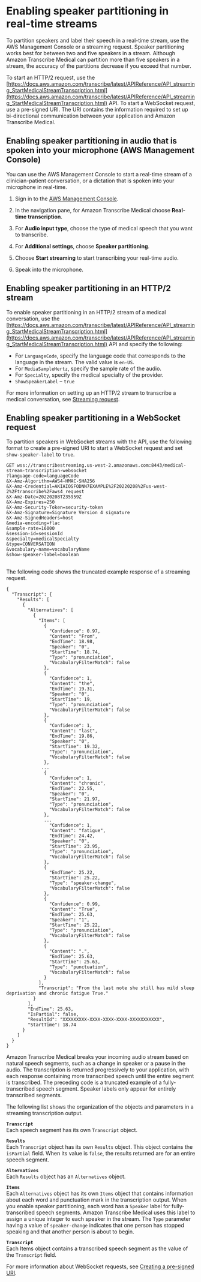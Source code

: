 # Enabling speaker partitioning in real\-time streams<a name="conversation-diarization-streaming-med"></a>

To partition speakers and label their speech in a real\-time stream, use the AWS Management Console or a streaming request\. Speaker partitioning works best for between two and five speakers in a stream\. Although Amazon Transcribe Medical can partition more than five speakers in a stream, the accuracy of the partitions decrease if you exceed that number\.

To start an HTTP/2 request, use the [https://docs.aws.amazon.com/transcribe/latest/APIReference/API_streaming_StartMedicalStreamTranscription.html](https://docs.aws.amazon.com/transcribe/latest/APIReference/API_streaming_StartMedicalStreamTranscription.html) API\. To start a WebSocket request, use a pre\-signed URI\. The URI contains the information required to set up bi\-directional communication between your application and Amazon Transcribe Medical\.

## Enabling speaker partitioning in audio that is spoken into your microphone \(AWS Management Console\)<a name="conversation-diarization-console"></a>

You can use the AWS Management Console to start a real\-time stream of a clinician\-patient conversation, or a dictation that is spoken into your microphone in real\-time\.

1. Sign in to the [AWS Management Console](https://console.aws.amazon.com/transcribe/)\.

1. In the navigation pane, for Amazon Transcribe Medical choose **Real\-time transcription**\.

1. For **Audio input type**, choose the type of medical speech that you want to transcribe\.

1. For **Additional settings**, choose **Speaker partitioning**\.

1. Choose **Start streaming** to start transcribing your real\-time audio\.

1. Speak into the microphone\.

## Enabling speaker partitioning in an HTTP/2 stream<a name="conversation-diarization-med-http2"></a>

To enable speaker partitioning in an HTTP/2 stream of a medical conversation, use the [https://docs.aws.amazon.com/transcribe/latest/APIReference/API_streaming_StartMedicalStreamTranscription.html](https://docs.aws.amazon.com/transcribe/latest/APIReference/API_streaming_StartMedicalStreamTranscription.html) API and specify the following: 
+ For `LanguageCode`, specify the language code that corresponds to the language in the stream\. The valid value is `en-US`\.
+ For `MediaSampleHertz`, specify the sample rate of the audio\.
+ For `Specialty`, specify the medical specialty of the provider\.
+ `ShowSpeakerLabel` – `true`

For more information on setting up an HTTP/2 stream to transcribe a medical conversation, see [Streaming request](how-streaming-med.md#streaming-med-request)\.

## Enabling speaker partitioning in a WebSocket request<a name="conversation-diarization-med-websocket"></a>

To partition speakers in WebSocket streams with the API, use the following format to create a pre\-signed URI to start a WebSocket request and set `show-speaker-label` to `true`\. 

```
GET wss://transcribestreaming.us-west-2.amazonaws.com:8443/medical-stream-transcription-websocket
?language-code=languageCode
&X-Amz-Algorithm=AWS4-HMAC-SHA256
&X-Amz-Credential=AKIAIOSFODNN7EXAMPLE%2F20220208%2Fus-west-2%2Ftranscribe%2Faws4_request
&X-Amz-Date=20220208T235959Z
&X-Amz-Expires=250
&X-Amz-Security-Token=security-token
&X-Amz-Signature=Signature Version 4 signature 
&X-Amz-SignedHeaders=host
&media-encoding=flac
&sample-rate=16000
&session-id=sessionId
&specialty=medicalSpecialty
&type=CONVERSATION
&vocabulary-name=vocabularyName
&show-speaker-label=boolean
```

## <a name="conversation-diarization-med-streaming-output"></a>

The following code shows the truncated example response of a streaming request\.

```
{
  "Transcript": {
    "Results": [
      {
        "Alternatives": [
          {
            "Items": [
              {
                "Confidence": 0.97,
                "Content": "From",
                "EndTime": 18.98,
                "Speaker": "0",
                "StartTime": 18.74,
                "Type": "pronunciation",
                "VocabularyFilterMatch": false
              },
              {
                "Confidence": 1,
                "Content": "the",
                "EndTime": 19.31,
                "Speaker": "0",
                "StartTime": 19,
                "Type": "pronunciation",
                "VocabularyFilterMatch": false
              },
              {
                "Confidence": 1,
                "Content": "last",
                "EndTime": 19.86,
                "Speaker": "0",
                "StartTime": 19.32,
                "Type": "pronunciation",
                "VocabularyFilterMatch": false
              },
             ...
              {
                "Confidence": 1,
                "Content": "chronic",
                "EndTime": 22.55,
                "Speaker": "0",
                "StartTime": 21.97,
                "Type": "pronunciation",
                "VocabularyFilterMatch": false
              },
              ...
                "Confidence": 1,
                "Content": "fatigue",
                "EndTime": 24.42,
                "Speaker": "0",
                "StartTime": 23.95,
                "Type": "pronunciation",
                "VocabularyFilterMatch": false
              },
              {
                "EndTime": 25.22,
                "StartTime": 25.22,
                "Type": "speaker-change",
                "VocabularyFilterMatch": false
              },
              {
                "Confidence": 0.99,
                "Content": "True",
                "EndTime": 25.63,
                "Speaker": "1",
                "StartTime": 25.22,
                "Type": "pronunciation",
                "VocabularyFilterMatch": false
              },
              {
                "Content": ".",
                "EndTime": 25.63,
                "StartTime": 25.63,
                "Type": "punctuation",
                "VocabularyFilterMatch": false
              }
            ],
            "Transcript": "From the last note she still has mild sleep deprivation and chronic fatigue True."
          }
        ],
        "EndTime": 25.63,
        "IsPartial": false,
        "ResultId": "XXXXXXXXX-XXXX-XXXX-XXXX-XXXXXXXXXXX",
        "StartTime": 18.74
      }
    ]
  }
}
```

Amazon Transcribe Medical breaks your incoming audio stream based on natural speech segments, such as a change in speaker or a pause in the audio\. The transcription is returned progressively to your application, with each response containing more transcribed speech until the entire segment is transcribed\. The preceding code is a truncated example of a fully\-transcribed speech segment\. Speaker labels only appear for entirely transcribed segments\. 

The following list shows the organization of the objects and parameters in a streaming transcription output\.

**`Transcript`**  
Each speech segment has its own `Transcript` object\.

**`Results`**  
Each `Transcript` object has its own `Results` object\. This object contains the `isPartial` field\. When its value is `false`, the results returned are for an entire speech segment\.

**`Alternatives`**  
Each `Results` object has an `Alternatives` object\.

**`Items`**  
Each `Alternatives` object has its own `Items` object that contains information about each word and punctuation mark in the transcription output\. When you enable speaker partitioning, each word has a `Speaker` label for fully\-transcribed speech segments\. Amazon Transcribe Medical uses this label to assign a unique integer to each speaker in the stream\. The `Type` parameter having a value of `speaker-change` indicates that one person has stopped speaking and that another person is about to begin\.

**`Transcript`**  
Each Items object contains a transcribed speech segment as the value of the `Transcript` field\.

For more information about WebSocket requests, see [Creating a pre\-signed URI](websocket-med.md#websocket-url-med)\.